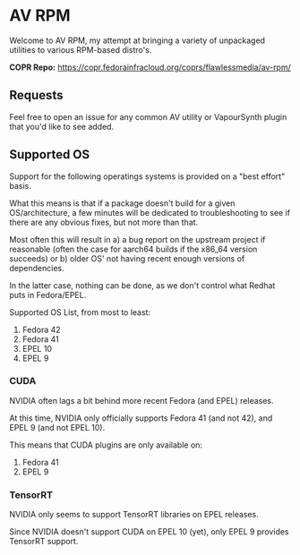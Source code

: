 # AV RPM
Welcome to AV RPM, my attempt at bringing a variety of unpackaged utilities to 
various RPM-based distro's. 

**COPR Repo:** https://copr.fedorainfracloud.org/coprs/flawlessmedia/av-rpm/

## Requests
Feel free to open an issue for any common AV utility or VapourSynth plugin that
you'd like to see added.

## Supported OS
Support for the following operatings systems is provided on a "best effort" basis.

What this means is that if a package doesn't build for a given OS/architecture, a few
minutes will be dedicated to troubleshooting to see if there are any obvious fixes, but not more than that.

Most often this will result in a) a bug report on the upstream project if reasonable (often the case for aarch64 builds
if the x86_64 version succeeds) or b) older OS' not having recent enough versions of dependencies.

In the latter case, nothing can be done, as we don't control what Redhat puts in Fedora/EPEL.

Supported OS List, from most to least:
1. Fedora 42
2. Fedora 41
3. EPEL 10
4. EPEL 9

### CUDA
NVIDIA often lags a bit behind more recent Fedora (and EPEL) releases.

At this time, NVIDIA only officially supports Fedora 41 (and not 42), and EPEL 9 (and not EPEL 10).

This means that CUDA plugins are only available on:
1. Fedora 41
2. EPEL 9

### TensorRT
NVIDIA only seems to support TensorRT libraries on EPEL releases.

Since NVIDIA doesn't support CUDA on EPEL 10 (yet), only EPEL 9 provides TensorRT support.
